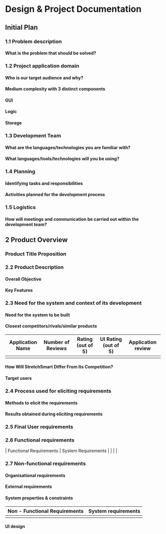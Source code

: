 # Design & Project Documentation

## Initial Plan

### 1.1 Problem description

#### What is the problem that should be solved?

### 1.2 Project application domain

#### Who is our target audience and why?

#### Medium complexity with 3 distinct components

#### GUI

#### Logic

#### Storage

### 1.3 Development Team

#### What are the languages/technologies you are familiar with?

#### What languages/tools/technologies will you be using?

### 1.4 Planning

#### Identifying tasks and responsibilities

#### Activities planned for the development process

### 1.5 Logistics

#### How will meetings and communication be carried out within the development team?

## 2 Product Overview

### Product Title Proposition

### 2.2 Product Description

#### Overall Objective

#### Key Features

### 2.3 Need for the system and context of its development

#### Need for the system to be built

#### Closest competitors/rivals/similar products

| Application Name | Number of Reviews | Rating (out of 5) | UI Rating (out of 5) | Application review |
|---|---|---|---|---|
|  |  |  |  |  |

#### How Will StretchSmart Differ From Its Competition?

#### Target users

### 2.4 Process used for eliciting requirements

#### Methods to elicit the requirements

#### Results obtained during eliciting requirements

### 2.5 Final User requirements

### 2.6 Functional requirements

| Functional Requirements | System Requirements |
|  |  |

### 2.7 Non-functional requirements

#### Organisational requirements

#### External requirements

#### System properties & constraints

| Non - Functional Requirements |  System requirements |
|:---| :-------|
|  |  |

#### UI design
